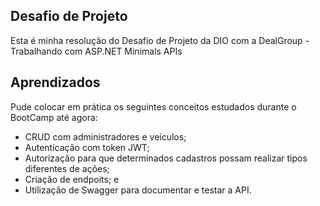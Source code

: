 ## Desafio de Projeto
Esta é minha resolução do Desafio de Projeto da DIO com a DealGroup - Trabalhando com ASP.NET Minimals APIs

## Aprendizados

Pude colocar em prática os seguintes conceitos estudados durante o BootCamp até agora:

- CRUD com administradores e veículos;
- Autenticação com token JWT;
- Autorização para que determinados cadastros possam realizar tipos diferentes de ações;
- Criação de endpoits; e
- Utilização de Swagger para documentar e testar a API.
